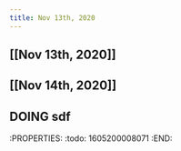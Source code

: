 ```yaml
---
title: Nov 13th, 2020
---
```


## [[Nov 13th, 2020]]
## [[Nov 14th, 2020]]
## DOING sdf
:PROPERTIES:
:todo: 1605200008071
:END:
##
